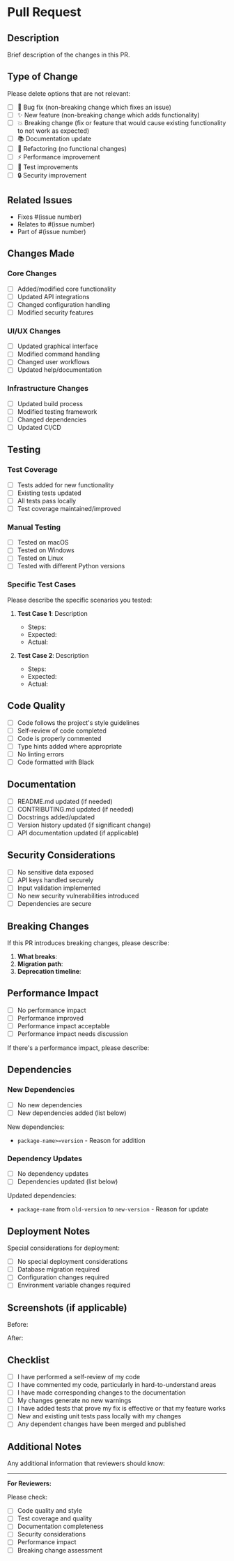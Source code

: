 # Pull Request

## Description

Brief description of the changes in this PR.

## Type of Change

Please delete options that are not relevant:

- [ ] 🐛 Bug fix (non-breaking change which fixes an issue)
- [ ] ✨ New feature (non-breaking change which adds functionality)
- [ ] 💥 Breaking change (fix or feature that would cause existing functionality to not work as expected)
- [ ] 📚 Documentation update
- [ ] 🔧 Refactoring (no functional changes)
- [ ] ⚡ Performance improvement
- [ ] 🧪 Test improvements
- [ ] 🔒 Security improvement

## Related Issues

- Fixes #(issue number)
- Relates to #(issue number)
- Part of #(issue number)

## Changes Made

### Core Changes
- [ ] Added/modified core functionality
- [ ] Updated API integrations
- [ ] Changed configuration handling
- [ ] Modified security features

### UI/UX Changes
- [ ] Updated graphical interface
- [ ] Modified command handling
- [ ] Changed user workflows
- [ ] Updated help/documentation

### Infrastructure Changes
- [ ] Updated build process
- [ ] Modified testing framework
- [ ] Changed dependencies
- [ ] Updated CI/CD

## Testing

### Test Coverage
- [ ] Tests added for new functionality
- [ ] Existing tests updated
- [ ] All tests pass locally
- [ ] Test coverage maintained/improved

### Manual Testing
- [ ] Tested on macOS
- [ ] Tested on Windows
- [ ] Tested on Linux
- [ ] Tested with different Python versions

### Specific Test Cases
Please describe the specific scenarios you tested:

1. **Test Case 1**: Description
   - Steps: 
   - Expected: 
   - Actual: 

2. **Test Case 2**: Description
   - Steps: 
   - Expected: 
   - Actual: 

## Code Quality

- [ ] Code follows the project's style guidelines
- [ ] Self-review of code completed
- [ ] Code is properly commented
- [ ] Type hints added where appropriate
- [ ] No linting errors
- [ ] Code formatted with Black

## Documentation

- [ ] README.md updated (if needed)
- [ ] CONTRIBUTING.md updated (if needed)
- [ ] Docstrings added/updated
- [ ] Version history updated (if significant change)
- [ ] API documentation updated (if applicable)

## Security Considerations

- [ ] No sensitive data exposed
- [ ] API keys handled securely
- [ ] Input validation implemented
- [ ] No new security vulnerabilities introduced
- [ ] Dependencies are secure

## Breaking Changes

If this PR introduces breaking changes, please describe:

1. **What breaks**: 
2. **Migration path**: 
3. **Deprecation timeline**: 

## Performance Impact

- [ ] No performance impact
- [ ] Performance improved
- [ ] Performance impact acceptable
- [ ] Performance impact needs discussion

If there's a performance impact, please describe:

## Dependencies

### New Dependencies
- [ ] No new dependencies
- [ ] New dependencies added (list below)

New dependencies:
- `package-name>=version` - Reason for addition

### Dependency Updates
- [ ] No dependency updates
- [ ] Dependencies updated (list below)

Updated dependencies:
- `package-name` from `old-version` to `new-version` - Reason for update

## Deployment Notes

Special considerations for deployment:

- [ ] No special deployment considerations
- [ ] Database migration required
- [ ] Configuration changes required
- [ ] Environment variable changes required

## Screenshots (if applicable)

Before:
<!-- Add screenshots of the current behavior -->

After:
<!-- Add screenshots of the new behavior -->

## Checklist

- [ ] I have performed a self-review of my code
- [ ] I have commented my code, particularly in hard-to-understand areas
- [ ] I have made corresponding changes to the documentation
- [ ] My changes generate no new warnings
- [ ] I have added tests that prove my fix is effective or that my feature works
- [ ] New and existing unit tests pass locally with my changes
- [ ] Any dependent changes have been merged and published

## Additional Notes

Any additional information that reviewers should know:

---

**For Reviewers:**

Please check:
- [ ] Code quality and style
- [ ] Test coverage and quality
- [ ] Documentation completeness
- [ ] Security considerations
- [ ] Performance impact
- [ ] Breaking change assessment 